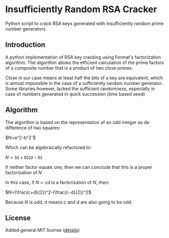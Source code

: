 # Insufficiently Random RSA Cracker

Python script to crack RSA keys generated with insufficiently random prime number generators

## Introduction

A python implementation of RSA key cracking using Fermat's factorization algorithm. The algorithm allows the efficient calculation of the prime factors of a composite number that is a product of two close primes.

Close in our case means at least half the bits of a key are equivalent, which is almost impossible in the case of a sufficiently random number generator. Some libraries however, lacked the sufficient randomness, especially in case of numbers generated in quick succession (time based seed).

## Algorithm

The algorithm is based on the representation of an odd integer as de difference of two squares:

$N=a^2-b^2`$

Which can be algebraically refactored to:

$N=(a+b)(a-b)$

If neither factor equals one, then we can conclude that this is a proper factorization of $N$

In this case, if $N=cd$ is a factorization of $N$, then:

$N=(\frac{c+d}{2})^2-(\frac{c-d}{2})^2$

Because $N$ is odd, it means $c$ and $d$ are also going to be odd.

## License

Added general MIT license ([details](/LICENSE))
